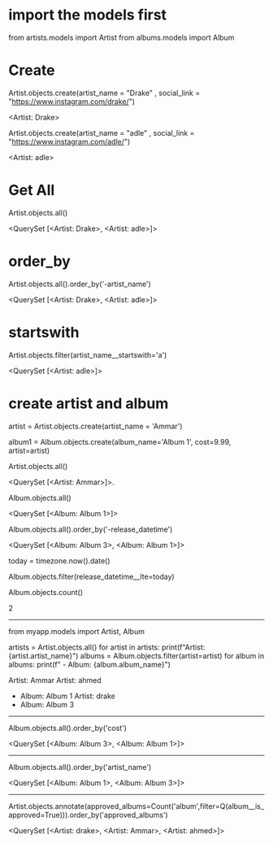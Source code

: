 # import the models first
from artists.models import Artist
from albums.models import Album

# Create
Artist.objects.create(artist_name = "Drake" , social_link = "https://www.instagram.com/drake/")

<Artist: Drake>

Artist.objects.create(artist_name = "adle" , social_link = "https://www.instagram.com/adle/")

<Artist: adle>

# Get All
Artist.objects.all()

<QuerySet [<Artist: Drake>, <Artist: adle>]>

# order_by
Artist.objects.all().order_by('-artist_name')

<QuerySet [<Artist: Drake>, <Artist: adle>]>

# startswith
Artist.objects.filter(artist_name__startswith='a')

<QuerySet [<Artist: adle>]>
# create artist and album

artist = Artist.objects.create(artist_name = 'Ammar') 

album1 = Album.objects.create(album_name='Album 1', cost=9.99, artist=artist)  

Artist.objects.all() 

<QuerySet [<Artist: Ammar>]>.

Album.objects.all()  

<QuerySet [<Album: Album 1>]>

Album.objects.all().order_by('-release_datetime')

<QuerySet [<Album: Album 3>, <Album: Album 1>]>

today = timezone.now().date()

Album.objects.filter(release_datetime__lte=today) 

Album.objects.count()

2

-----------------------
from myapp.models import Artist, Album

artists = Artist.objects.all()
for artist in artists:
    print(f"Artist: {artist.artist_name}")
    albums = Album.objects.filter(artist=artist)
    for album in albums:
        print(f" - Album: {album.album_name}")


Artist: Ammar
Artist: ahmed
 - Album: Album 1
Artist: drake
 - Album: Album 3

-------------------------------

Album.objects.all().order_by('cost')

<QuerySet [<Album: Album 3>, <Album: Album 1>]>

-----------------------------------

Album.objects.all().order_by('artist_name')

<QuerySet [<Album: Album 1>, <Album: Album 3>]>

-----------------------------------

 Artist.objects.annotate(approved_albums=Count('album',filter=Q(album__is_approved=True))).order_by('approved_albums')

 <QuerySet [<Artist: drake>, <Artist: Ammar>, <Artist: ahmed>]>




 <!-- {% block content %}
  {% if form.errors %}
    <p>Your username and password didn't match. Please try again.</p>
  {% endif %}

  {% if next %}
    {% if user.is_authenticated %}
      <p>Your account doesn't have access to this page. To proceed,
      please login with an account that has access.</p>
    {% else %}
      <p>Please login to see this page.</p>
    {% endif %}
  {% endif %}

  <form method="post" action="{% url 'login' %}">
    {% csrf_token %}
    <table>
      <tr>
        <td>{{ form.username.label_tag }}</td>
        <td>{{ form.username }}</td>
      </tr>
      <tr>
        <td>{{ form.password.label_tag }}</td>
        <td>{{ form.password }}</td>
      </tr>
    </table>
    <input type="submit" value="login">
    <input type="hidden" name="next" value="{{ next }}">
  </form>

  {# Assumes you set up the password_reset view in your URLconf #}
  <p><a href="{% url 'password_reset' %}">Lost password?</a></p>

{% endblock %} -->

